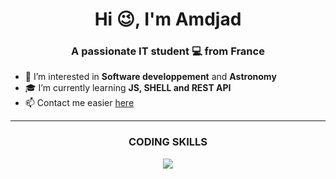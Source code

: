 <h1 align="center">Hi 😉, I'm Amdjad</h1>

<h3 align="center">A passionate IT student 💻 from France</h3>

- 👀 I’m interested in **Software developpement** and **Astronomy**
- 🎓 I’m currently learning **JS, SHELL and REST API**
- 📫 Contact me easier <a href="mailto:amdjad.anrifou@gmail.com">here</a>

---

<h3 align="center">CODING SKILLS</h3>
<p align="center">
  <a href="https://skillicons.dev">
    <img src="https://skillicons.dev/icons?i=py,php,git,html,css,vscode,c,java,linux,md,pr,mysql"/>
</p>
